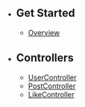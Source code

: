 - ## Get Started
    - [Overview](/{{route}}/{{version}}/overview)

- ## Controllers
    - [UserController](/{{route}}/{{version}}/user-controller)
    - [PostController](/{{route}}/{{version}}/post-controller)
    - [LikeController](/{{route}}/{{version}}/like-controller)
